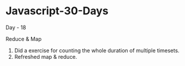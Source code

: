 # Javascript-30-Days


Day - 18 

Reduce & Map

1. Did a exercise for counting the whole duration of multiple timesets.
2. Refreshed map & reduce.
